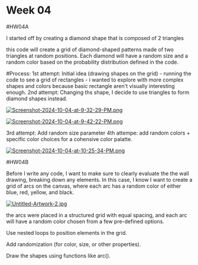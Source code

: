 # Week 04

#HW04A 

I started off by creating a diamond shape that is composed of 2 triangles

this code will create a grid of diamond-shaped patterns made of two triangles at random positions. Each diamond will have a random size and a random color based on the probability distribution defined in the code.

#Process: 
1st attempt: Initial idea (drawing shapes on the grid) - running the code to see a grid of rectangles - i wanted to explore with more complex shapes and colors because basic rectangle aren't visually interesting enough.
2nd attempt: Changing ths shape, I decide to use triangles to form diamond shapes instead.

[![Screenshot-2024-10-04-at-9-32-29-PM.png](https://i.postimg.cc/zXq41D2k/Screenshot-2024-10-04-at-9-32-29-PM.png)](https://postimg.cc/23X0QYDq)

[![Screenshot-2024-10-04-at-9-42-22-PM.png](https://i.postimg.cc/WpM536Lm/Screenshot-2024-10-04-at-9-42-22-PM.png)](https://postimg.cc/bdwxVnvd)

3rd attempt: Add random size parameter 
4th attempe: add random colors + specific color choices for a cohensive color palatte. 

[![Screenshot-2024-10-04-at-10-25-34-PM.png](https://i.postimg.cc/DwLvYwSP/Screenshot-2024-10-04-at-10-25-34-PM.png)](https://postimg.cc/5X9WX1qX)

#HW04B

Before I write any code, I want to make sure to clearly evaluate the the wall drawing, breaking down any elements. In this case, I know I want to create a grid of arcs on the canvas, where each arc has a random color of either blue, red, yellow, and black.

[![Untitled-Artwork-2.jpg](https://i.postimg.cc/y6v7wRQj/Untitled-Artwork-2.jpg)](https://postimg.cc/t7n06sHn)

the arcs were placed in a structured grid with equal spacing, and each arc will have a random color chosen from a few pre-defined options.

Use nested loops to position elements in the grid.

Add randomization (for color, size, or other properties).

Draw the shapes using functions like arc().
